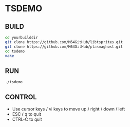 # TSDEMO

## BUILD

```bash
cd yourbuilddir
git clone https://github.com/M64GitHub/libtsprites.git
git clone https://github.com/M64GitHub/plasmaghost.git
cd tsdemo
make
```

## RUN

```bash
./tsdemo
```

## CONTROL

- Use cursor keys / vi keys to move up / right / down / left
- ESC / q to quit
- CTRL-C to quit
